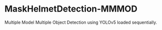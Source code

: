 # MaskHelmetDetection-MMMOD
Multiple Model Multiple Object Detection using YOLOv5 loaded sequentially.

